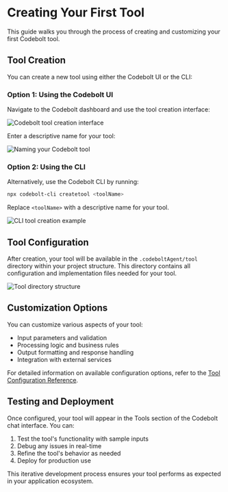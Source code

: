 # Creating Your First Tool

This guide walks you through the process of creating and customizing your first Codebolt tool.

## Tool Creation

You can create a new tool using either the Codebolt UI or the CLI:

### Option 1: Using the Codebolt UI

Navigate to the Codebolt dashboard and use the tool creation interface:

![Codebolt tool creation interface](/img/mcpcreate.png)

Enter a descriptive name for your tool:

![Naming your Codebolt tool](/img/nameyourmcp.png)

### Option 2: Using the CLI

Alternatively, use the Codebolt CLI by running:

```bash
npx codebolt-cli createtool <toolName>
```

Replace `<toolName>` with a descriptive name for your tool.

![CLI tool creation example](/img/createTool.png)

## Tool Configuration

After creation, your tool will be available in the `.codeboltAgent/tool` directory within your project structure. This directory contains all configuration and implementation files needed for your tool.

![Tool directory structure](/img/modifyyourtool.png)

## Customization Options

You can customize various aspects of your tool:

- Input parameters and validation
- Processing logic and business rules
- Output formatting and response handling
- Integration with external services

For detailed information on available configuration options, refer to the [Tool Configuration Reference](../../api/apiaccess/tool/index.md).

## Testing and Deployment

Once configured, your tool will appear in the Tools section of the Codebolt chat interface. You can:

1. Test the tool's functionality with sample inputs
2. Debug any issues in real-time
3. Refine the tool's behavior as needed
4. Deploy for production use

This iterative development process ensures your tool performs as expected in your application ecosystem.